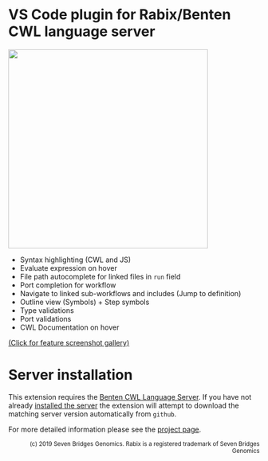 # VS Code plugin for Rabix/Benten CWL language server

<img height="400px" src="https://raw.githubusercontent.com/rabix/benten/master/media/2019.12.03/full-window.png"></img>

- Syntax highlighting (CWL and JS)
- Evaluate expression on hover
- File path autocomplete for linked files in `run` field
- Port completion for workflow
- Navigate to linked sub-workflows and includes (Jump to definition)
- Outline view (Symbols) + Step symbols
- Type validations
- Port validations
- CWL Documentation on hover

[(Click for feature screenshot gallery)](https://github.com/rabix/benten/blob/master/docs/features.md)


# Server installation

This extension requires the [Benten CWL Language
Server](https://github.com/rabix/benten). If you have not already [installed the
server](https://github.com/rabix/benten/tree/kg/dist-installs#server-installation)
the extension will attempt to download the matching server version automatically
from `github`. 

For more detailed information please see the [project page](https://github.com/rabix/benten).

<div align="right">
<sub>(c) 2019 Seven Bridges Genomics. Rabix is a registered trademark of Seven Bridges Genomics</sub>
</div>
